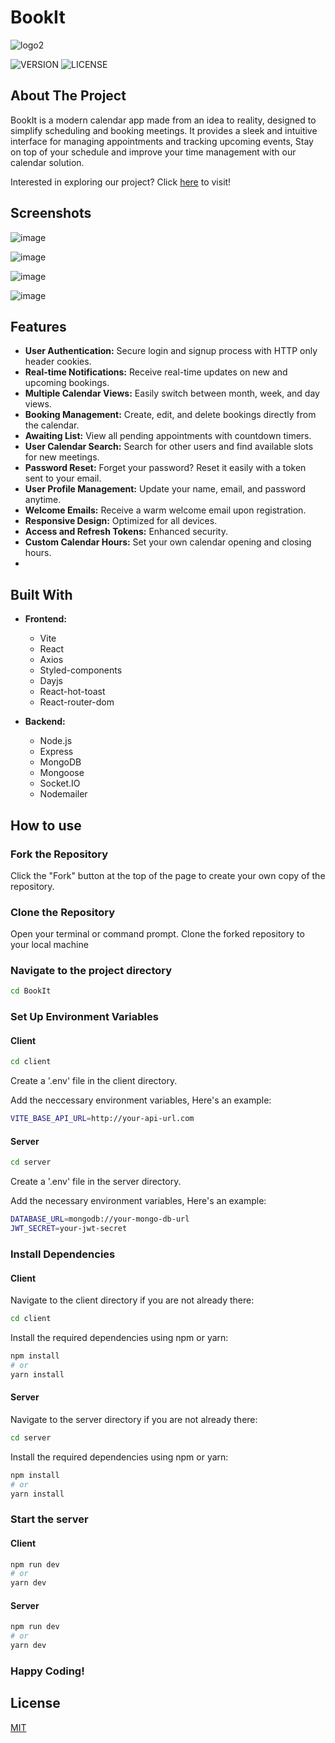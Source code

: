 # BookIt

![logo2](https://github.com/dachico/BookIt/assets/151663998/bd719e5b-fa7a-42fd-8776-f271528737ef)



![VERSION](https://img.shields.io/badge/VERSION-1.0.0-blue)
![LICENSE](https://img.shields.io/badge/LICENSE-MIT-blue)

## About The Project

BookIt is a modern calendar app made from an idea to reality, designed to simplify scheduling and booking meetings. It provides a sleek and intuitive interface for managing appointments and tracking upcoming events, Stay on top of your schedule and improve your time management with our calendar solution.

Interested in exploring our project? Click [here](https://bookit-client-z1ym.onrender.com) to visit!

## Screenshots

![image](https://github.com/dachico/BookIt/assets/151663998/620290d8-9e13-4da4-8f71-25f28f55984d)

![image](https://github.com/dachico/BookIt/assets/151663998/aff5e2fb-e9cb-4a5d-9cec-ffbeda009cdd)

![image](https://github.com/dachico/BookIt/assets/151663998/2259cc8f-1c09-4b31-8fb8-5bb60c36a640)

![image](https://github.com/dachico/BookIt/assets/151663998/bed8ca3d-4f59-4dd1-af17-3ec3dc335321)



## Features

- **User Authentication:** Secure login and signup process with HTTP only header cookies.
- **Real-time Notifications:** Receive real-time updates on new and upcoming bookings.
- **Multiple Calendar Views:** Easily switch between month, week, and day views.
- **Booking Management:** Create, edit, and delete bookings directly from the calendar.
- **Awaiting List:** View all pending appointments with countdown timers.
- **User Calendar Search:** Search for other users and find available slots for new meetings.
- **Password Reset:** Forget your password? Reset it easily with a token sent to your email.
- **User Profile Management:** Update your name, email, and password anytime.
- **Welcome Emails:** Receive a warm welcome email upon registration.
- **Responsive Design:** Optimized for all devices.
- **Access and Refresh Tokens:** Enhanced security.
- **Custom Calendar Hours:** Set your own calendar opening and closing hours.
-

## Built With

- **Frontend:**

  - Vite
  - React
  - Axios
  - Styled-components
  - Dayjs
  - React-hot-toast
  - React-router-dom

- **Backend:**
  - Node.js
  - Express
  - MongoDB
  - Mongoose
  - Socket.IO
  - Nodemailer

## How to use

### Fork the Repository

Click the "Fork" button at the top of the page to create your own copy of the repository.

### Clone the Repository

Open your terminal or command prompt.
Clone the forked repository to your local machine

### Navigate to the project directory

```bash
cd BookIt
```

### Set Up Environment Variables

#### Client

```bash
cd client
```

Create a '.env' file in the client directory.

Add the neccessary environment variables, Here's an example:

```bash
VITE_BASE_API_URL=http://your-api-url.com
```

#### Server

```bash
cd server
```

Create a '.env' file in the server directory.

Add the necessary environment variables, Here's an example:

```bash
DATABASE_URL=mongodb://your-mongo-db-url
JWT_SECRET=your-jwt-secret
```

### Install Dependencies

#### Client

Navigate to the client directory if you are not already there:

```bash
cd client
```

Install the required dependencies using npm or yarn:

```bash
npm install
# or
yarn install
```

#### Server

Navigate to the server directory if you are not already there:

```bash
cd server
```

Install the required dependencies using npm or yarn:

```bash
npm install
# or
yarn install
```

### Start the server

#### Client

```bash
npm run dev
# or
yarn dev
```

#### Server

```bash
npm run dev
# or
yarn dev
```

### Happy Coding!

## License

[MIT](https://choosealicense.com/licenses/mit/)
